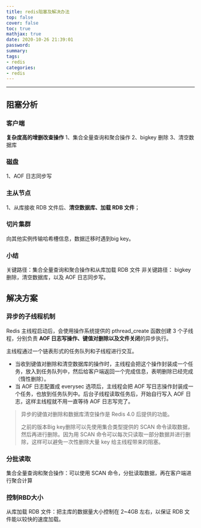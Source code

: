 ```yaml
---
title: redis阻塞及解决办法
top: false
cover: false
toc: true
mathjax: true
date: 2020-10-26 21:39:01
password:
summary:
tags:
- redis
categories:
- redis
---
```




---

## 阻塞分析

### 客户端

**复杂度高的增删改查操作**
1、集合全量查询和聚合操作
2、bigkey 删除
3、清空数据库


### 磁盘

1、AOF 日志同步写

### 主从节点

1、从库接收 RDB 文件后、**清空数据库、加载 RDB 文件**；

### 切片集群

向其他实例传输哈希槽信息，数据迁移时遇到big key。

### 小结

关键路径：集合全量查询和聚合操作和从库加载 RDB 文件
非关键路径： bigkey 删除，清空数据库，以及 AOF 日志同步写。

## 解决方案

### 异步的子线程机制

Redis 主线程启动后，会使用操作系统提供的 pthread_create 函数创建 3 个子线程，分别负责 **AOF 日志写操作、键值对删除以及文件关闭**的异步执行。

主线程通过一个链表形式的任务队列和子线程进行交互。

- 当收到键值对删除和清空数据库的操作时，主线程会把这个操作封装成一个任务，放入到任务队列中，然后给客户端返回一个完成信息，表明删除已经完成（惰性删除）。
- 当 AOF 日志配置成 everysec 选项后，主线程会把 AOF 写日志操作封装成一个任务，也放到任务队列中。后台子线程读取任务后，开始自行写入 AOF 日志，这样主线程就不用一直等待 AOF 日志写完了。

> 异步的键值对删除和数据库清空操作是 Redis 4.0 后提供的功能。
>
> 之前的版本Big key删除可以先使用集合类型提供的 SCAN 命令读取数据，然后再进行删除。因为用 SCAN 命令可以每次只读取一部分数据并进行删除，这样可以避免一次性删除大量 key 给主线程带来的阻塞。

### 分批读取
集合全量查询和聚合操作：可以使用 SCAN 命令，分批读取数据，再在客户端进行聚合计算

### 控制RBD大小
从库加载 RDB 文件：把主库的数据量大小控制在 2~4GB 左右，以保证 RDB 文件能以较快的速度加载。
